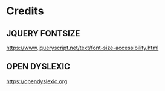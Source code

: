 # Credits

## JQUERY FONTSIZE
https://www.jqueryscript.net/text/font-size-accessibility.html

## OPEN DYSLEXIC
https://opendyslexic.org
